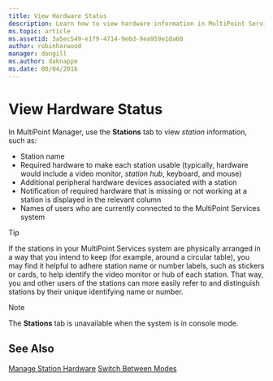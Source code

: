 ```yaml
---
title: View Hardware Status
description: Learn how to view hardware information in MultiPoint Services
ms.topic: article
ms.assetid: 3a5ec549-e1f9-4714-9e6d-9ea959e1da60
author: robinharwood
manager: dongill
ms.author: daknappe
ms.date: 08/04/2016
---
```

# View Hardware Status
In MultiPoint Manager, use the **Stations** tab to view *station* information, such as:

-   Station name
-   Required hardware to make each station usable (typically, hardware would include a video monitor, *station hub*, keyboard, and mouse)
-   Additional peripheral hardware devices associated with a station
-   Notification of required hardware that is missing or not working at a station is displayed in the relevant column
-   Names of users who are currently connected to the MultiPoint Services system

> [!TIP]
> If the stations in your MultiPoint Services system are physically arranged in a way that you intend to keep (for example, around a circular table), you may find it helpful to adhere station name or number labels, such as stickers or cards, to help identify the video monitor or hub of each station. That way, you and other users of the stations can more easily refer to and distinguish stations by their unique identifying name or number.

> [!NOTE]
> The **Stations** tab is unavailable when the system is in console mode.

## See Also
[Manage Station Hardware](Manage-Station-Hardware.md)
[Switch Between Modes](Switch-Between-Modes.md)
